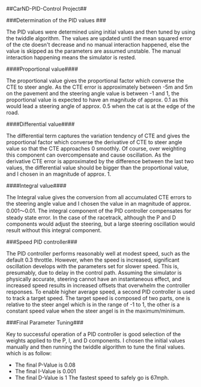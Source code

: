 ##CarND-PID-Control Project##

###Determination of the PID values ###

The PID values were determined using initial values  and then tuned by using the twiddle algorithm. The values are updated until the mean squared error of the cte doesn't decrease and no manual interaction happened, else the value is skipped as the parameters are assumed unstable. The manual interaction happening means the simulator is rested. 

####Proportional  value####

The proportional value  gives the proportional factor which converse the CTE to steer angle.  As the CTE error  is approximately between -5m and 5m on the pavement and the steering angle value is between -1 and 1, the proportional value is expected to have an magnitude of approx. 0.1 as this would lead a steering angle of approx. 0.5 when the cat is at the edge of the road.

####Differential value####

 The differential term captures the variation tendency of CTE and gives the proportional factor which converse the derivative of  CTE to steer angle value  so that the CTE approaches 0 smoothly.  Of course, over weighting this component can overcompensate and cause  oscillation. As the derivative CTE error is approximated by the difference between the last two values, the differential value should be bigger than  the proportional value, and I chosen in an magnitude of approx. 1. 

####Integral value####

The Integral value gives the conversion from all accumulated CTE errors to the steering angle value and I chosen the value in an magnitude of approx. 0.001～0.01. The integral component of the PID controller compensates for steady state error.  In the case of the racetrack,  although  the P and D components would adjust the steering,  but a large steering oscillation would result without this integral component. 

###Speed PID controller###

The PID controller performs reasonably well at modest speed, such as the default 0.3 throttle.  However, when the speed is increased, significant oscillation develops with the parameters set for slower speed.  This is, presumably, due to delay in the control path.  Assuming the simulator is physically accurate, steering cannot have an instantaneous effect, and increased speed results in increased offsets that overwhelm the controller responses.  To enable higher average speed, a second PID controller is used to track a target speed. The target speed is composed of  two parts, one is  relative to the steer angel which is in the range of -1 to 1, the other is a constant speed value when the steer angel is in the maximum/minimum.  

###Final Parameter Tuning###

Key to successful operation of a PID controller is good selection of the weights applied to the P, I, and D components. I chosen the initial values  manually and then running the twiddle algorithm to tune the final values. which is as follow:
- The final P-Value is 0.08
- The final I-Value is 0.001
- The final D-Value is 1
The fastest speed to safely go is 67mph.





